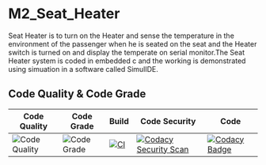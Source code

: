 # M2_Seat_Heater
Seat Heater is to turn on the Heater and sense the temperature in the environment of the passenger when he is seated on the seat and the Heater switch is turned on and display the temperate on serial monitor.The Seat Heater system is coded in embedded c and the working is demonstrated using simuation in a software called SimulIDE.
## Code Quality & Code Grade
|Code Quality|Code Grade|Build| Code Security |Code
|--------|-------|-------|------|-----|
|![Code Quality](https://api.codiga.io/project/33002/score/svg)| ![Code Grade](https://api.codiga.io/project/33002/status/svg)|[![CI](https://github.com/27042000/M2_Seat_Heater/actions/workflows/main.yml/badge.svg)](https://github.com/27042000/M2_Seat_Heater/actions/workflows/main.yml)|[![Codacy Security Scan](https://github.com/27042000/M2_Seat_Heater/actions/workflows/codacy.yml/badge.svg)](https://github.com/27042000/M2_Seat_Heater/actions/workflows/codacy.yml)|[![Codacy Badge](https://app.codacy.com/project/badge/Grade/3c3a383b7a204c5bb3803a60cf646edb)](https://www.codacy.com/gh/27042000/M2_Seat_Heater/dashboard?utm_source=github.com&amp;utm_medium=referral&amp;utm_content=27042000/M2_Seat_Heater&amp;utm_campaign=Badge_Grade)|
